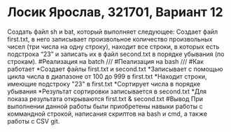 # Лосик Ярослав, 321701, Вариант 12
Создать файл sh и bat, который выполняет следующее:
Создает файл first.txt, в него записывает произвольное количество произвольных чисел (три числа на одну строку),
находит все строки, в которых есть подстрока “23” и записать их в файл second.txt в порядке убывания (по строкам). 
#Реализация на batch
///
#Пеализация на bash
///
#Как работает
*Создает файлы first.txt и second.txt
*Записывает с помощью цикла числа в диапазоне от 100 до 999 в first.txt
*Находит строки, имеющие подстроку "23" в first.txt
*Сортирует числа в порядке убывания
*Результат сортировки записывается в second.txt
*Для показа результата открываются first.txt & second.txt
#Вывод
При выполнении данной работы были приобретены навыки работы с коммандной строкой, написания скриптов на bash и cmd, а также работы с CSV git.
